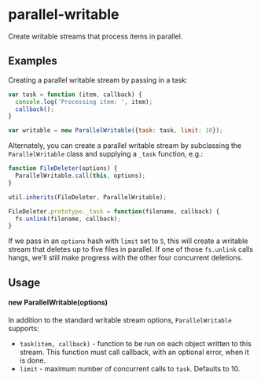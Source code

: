 parallel-writable
=========

Create writable streams that process items in parallel.

## Examples

Creating a parallel writable stream by passing in a task:
```javascript
var task = function (item, callback) {
  console.log('Processing item: ', item);
  callback();
}

var writable = new ParallelWritable({task: task, limit: 10});
```

Alternately, you can create a parallel writable stream by subclassing the `ParallelWritable` class and supplying a `_task`
function, e.g.:
```javascript
function FileDeleter(options) {
  ParallelWritable.call(this, options);
}

util.inherits(FileDeleter, ParallelWritable);

FileDeleter.prototype._task = function(filename, callback) {
  fs.unlink(filename, callback);
}
```

If we pass in an `options` hash with `limit` set to `5`, this will create a writable stream that deletes up to five files in parallel. If one of those `fs.unlink` calls hangs, we'll still make progress with the other four concurrent deletions.

## Usage

#### new ParallelWritable(options)

In addition to the standard writable stream options, `ParallelWritable` supports:
* `task(item, callback)` - function to be run on each object written to this stream. This function must call callback, with an optional error, when it is done.
* `limit` - maximum number of concurrent calls to `task`. Defaults to 10.
